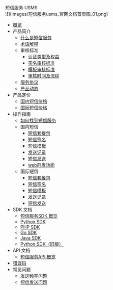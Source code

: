<div class="sidebar_title"> 短信服务 USMS</div>
![](images/短信服务usms_官网文档首页图_01.png)

* [概览](management_monitor/usms/overview)
* 产品简介
    * [什么是短信服务](management_monitor/usms/introduction/2001)
    * [术语解释](management_monitor/usms/introduction/2003)
    * 审核标准
        * [认证类型及权益](management_monitor/usms/introduction/2005/2101)
        * [签名审核标准](management_monitor/usms/introduction/2005/2103)
        * [模板审核标准](management_monitor/usms/introduction/2005/2105)
        * [审核时间及流程](management_monitor/usms/introduction/2005/2107)
    * [服务协议](management_monitor/usms/introduction/service_level)
    * [产品动态](management_monitor/usms/introduction/2009)
* 产品定价
    * [国内短信价格](management_monitor/usms/price/3003)
    * [国际短信价格](management_monitor/usms/price/3005)
* 操作指南
    * [如何找到短信服务](management_monitor/usms/guide/5001)
    * 国内短信
        * [短信套餐包](management_monitor/usms/guide/5003/301)
        * [短信签名](management_monitor/usms/guide/5003/303)
        * [短信模板](management_monitor/usms/guide/5003/305)
        * [发送记录](management_monitor/usms/guide/5003/307)
        * [短信发送](management_monitor/usms/guide/5003/309)
        * [web群发功能](management_monitor/usms/guide/5003/311)
    * 国际短信
        * [短信套餐包](management_monitor/usms/guide/5005/501)
        * [短信签名](management_monitor/usms/guide/5005/503)
        * [短信模板](management_monitor/usms/guide/5005/505)
        * [发送记录](management_monitor/usms/guide/5005/507)
        * [短信发送](management_monitor/usms/guide/5005/509)
* SDK 文档
    * [短信服务SDK 概览](management_monitor/usms/sdk_docs/7001)
    * [Python SDK](management_monitor/usms/sdk_docs/7003)
    * [PHP SDK](management_monitor/usms/sdk_docs/7005)
    * [Go SDK](management_monitor/usms/sdk_docs/7007)
    * [Java SDK](management_monitor/usms/sdk_docs/7009)
    * [Python SDK（旧版）](management_monitor/usms/sdk_docs/7097)
* API 文档
    * [短信服务API 概览](management_monitor/usms/api_docs/9001)
* [错误码](management_monitor/usms/error_code)
* 常见问题
    * [发送频率问题](management_monitor/usms/faq/1107)    
    * [短信发送问题](management_monitor/usms/faq/1109)    









​    


​        